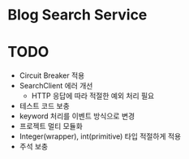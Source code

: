 # Blog Search Service

# TODO
- Circuit Breaker 적용
- SearchClient 에러 개선
  - HTTP 응답에 따라 적절한 예외 처리 필요
- 테스트 코드 보충
- keyword 처리를 이벤트 방식으로 변경
- 프로젝트 멀티 모듈화
- Integer(wrapper), int(primitive) 타입 적절하게 적용
- 주석 보충